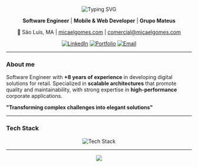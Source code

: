 <div align="center">
  <img src="https://readme-typing-svg.herokuapp.com/?lines=👋+Hello,+I'm+Micael+Gomes!;Software+Engineer;Mobile+%26+Web+Developer;+8%2B+years+of+experience;React+Native+Specialist&font=Fira%20Code&center=true&width=380&height=50&duration=4000&pause=1000" alt="Typing SVG" />
</div>

<div align="center">
  
  **Software Engineer** | **Mobile & Web Developer** | **Grupo Mateus**
  
  📍 São Luís, MA | [micaelgomes.com](https://micaelgomes.com) | [comercial@micaelgomes.com](mailto:comercial@micaelgomes.com)
  
  [![LinkedIn](https://img.shields.io/badge/LinkedIn-0077B5?style=for-the-badge&logo=linkedin&logoColor=white)](https://linkedin.com/in/micael-gomes-48b095133)
  [![Portfolio](https://img.shields.io/badge/Portfolio-FF5722?style=for-the-badge&logo=todoist&logoColor=white)](https://micaelgomes.com)
  [![Email](https://img.shields.io/badge/Email-D14836?style=for-the-badge&logo=gmail&logoColor=white)](mailto:comercial@micaelgomes.com)
  
</div>

---

### About me

Software Engineer with **+8 years of experience** in developing digital solutions for retail. Specialized in **scalable architectures** that promote quality and maintainability, with strong expertise in **high-performance** corporate applications.

**"Transforming complex challenges into elegant solutions"** 

---

### Tech Stack

<div align="center">
  <img src="https://skillicons.dev/icons?i=react,js,ts,redux,nextjs,nodejs,java,spring,aws,docker,postgres,mongodb" alt="Tech Stack" />
</div>

---

<div align="center">
  <img src="https://capsule-render.vercel.app/api?type=waving&color=808080&height=100&section=footer"/>
</div>

